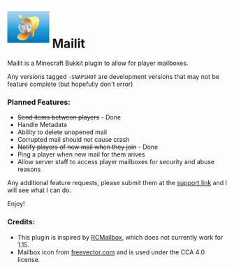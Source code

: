 # ![Vector icon with a basic mailbox. Open box with the flag lifted up, rolled newspaper in the mailbox.](https://github.com/drazisil/Mailit/blob/master/src/main/resources/FreeVector-Mailbox-Vector.jpg?raw=true) Mailit

Mailit is a Minecraft Bukkit plugin to allow for player mailboxes.

Any versions tagged `-SNAPSHOT` are development versions that may not be feature complete (but hopefully don't error)

### Planned Features:

* ~~Send items between players~~ - Done
* Handle Metadata
* Ability to delete unopened mail
* Corrupted mail should not cause crash
* ~~Notify players of new mail when they join~~ - Done
* Ping a player when new mail for them arives
* Allow server staff to access player mailboxes for security and abuse reasons

Any additional feature requests, please submit them at the [support link](https://github.com/drazisil/Mailit/issues) and I will see what I can do.

Enjoy!

### Credits:

* This plugin is inspired by [RCMailbox](https://www.spigotmc.org/resources/rcmailbox-send-items-to-online-offline-players-1-7-1-13.60636/), which does not currently work for 1.15.
* Mailbox icon from [freevector.com](https://www.freevector.com/mailbox-vector) and is used under the CCA 4.0 license.
